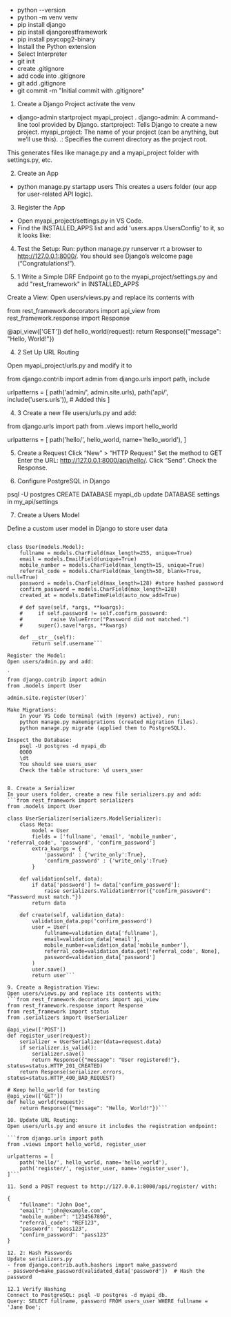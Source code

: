 - python --version
- python -m venv venv
- pip install django
- pip install djangorestframework
- pip install psycopg2-binary
- Install the Python extension
- Select Interpreter
- git init
- create .gitignore
- add code into .gitignore
- git add .gitignore
- git commit -m "Initial commit with .gitignore"

1. Create a Django Project
activate the venv
- django-admin startproject myapi_project .
    django-admin: A command-line tool provided by Django.
    startproject: Tells Django to create a new project.
    myapi_project: The name of your project (can be anything, but we’ll use this).
    .: Specifies the current directory as the project root.

This generates files like manage.py and a myapi_project folder with settings.py, etc.

2. Create an App
- python manage.py startapp users
This creates a users folder (our app for user-related API logic).

3. Register the App
- Open myapi_project/settings.py in VS Code.
- Find the INSTALLED_APPS list and add 'users.apps.UsersConfig' to it, so it looks like:

4. Test the Setup:
Run: python manage.py runserver
rt a browser to http://127.0.0.1:8000/. You should see Django’s welcome page (“Congratulations!”).

4. 1 Write a Simple DRF Endpoint
go to the myapi_project/settings.py and add "rest_framework" in INSTALLED_APPS

Create a View:
Open users/views.py and replace its contents with

from rest_framework.decorators import api_view
from rest_framework.response import Response

@api_view(['GET'])
def hello_world(request):
    return Response({"message": "Hello, World!"})

4. 2 Set Up URL Routing

Open myapi_project/urls.py and modify it to

from django.contrib import admin
from django.urls import path, include

urlpatterns = [
    path('admin/', admin.site.urls),
    path('api/', include('users.urls')),  # Added this
]

4. 3 Create a new file users/urls.py and add:

from django.urls import path
from .views import hello_world

urlpatterns = [
    path('hello/', hello_world, name='hello_world'),
]

5. Create a Request
Click “New” > “HTTP Request”
Set the method to GET
Enter the URL: http://127.0.0.1:8000/api/hello/.
Click “Send”.
Check the Response.

6. Configure PostgreSQL in Django

psql -U postgres
CREATE DATABASE myapi_db
update DATABASE settings in my_api/settings

7. Create a Users Model

Define a custom user model in Django to store user data

```from django.db import models

class User(models.Model):
    fullname = models.CharField(max_length=255, unique=True)
    email = models.EmailField(unique=True)
    mobile_number = models.CharField(max_length=15, unique=True)
    referral_code = models.CharField(max_length=50, blank=True, null=True)
    password = models.CharField(max_length=128) #store hashed password
    confirm_password = models.CharField(max_length=128)
    created_at = models.DateTimeField(auto_now_add=True)

    # def save(self, *args, **kwargs):
    #     if self.password != self.confirm_password:
    #         raise ValueError("Password did not matched.")
    #     super().save(*args, **kwargs)

    def __str__(self):
        return self.username```

Register the Model:
Open users/admin.py and add:

`
from django.contrib import admin
from .models import User

admin.site.register(User)`

Make Migrations:
    In your VS Code terminal (with (myenv) active), run:
    python manage.py makemigrations (created migration files).
    python manage.py migrate (applied them to PostgreSQL).

Inspect the Database:
    psql -U postgres -d myapi_db
    0000
    \dt
    You should see users_user
    Check the table structure: \d users_user


8. Create a Serializer
In your users folder, create a new file serializers.py and add:
```from rest_framework import serializers
from .models import User

class UserSerializer(serializers.ModelSerializer):
    class Meta:
        model = User
        fields = ['fullname', 'email', 'mobile_number', 'referral_code', 'password', 'confirm_password']
        extra_kwargs = {
            'password' : {'write_only':True},
            'confirm_password' : {'write_only':True}
        }

    def validation(self, data):
        if data['password'] != data['confirm_password']:
            raise serializers.ValidationError({"confirm_password": "Password must match."})
        return data

    def create(self, validation_data):
        validation_data.pop('confirm_password')
        user = User(
            fullname=validation_data['fullname'],
            email=validation_data['email'],
            mobile_number=validation_data['mobile_number'],
            referral_code=validation_data.get['referral_code', None],
            password=validation_data['password']
        )
        user.save()
        return user```

9. Create a Registration View:
Open users/views.py and replace its contents with:
```from rest_framework.decorators import api_view
from rest_framework.response import Response
from rest_framework import status
from .serializers import UserSerializer

@api_view(['POST'])
def register_user(request):
    serializer = UserSerializer(data=request.data)
    if serializer.is_valid():
        serializer.save()
        return Response({"message": "User registered!"}, status=status.HTTP_201_CREATED)
    return Response(serializer.errors, status=status.HTTP_400_BAD_REQUEST)

# Keep hello_world for testing
@api_view(['GET'])
def hello_world(request):
    return Response({"message": "Hello, World!"})```

10. Update URL Routing:
Open users/urls.py and ensure it includes the registration endpoint:

```from django.urls import path
from .views import hello_world, register_user

urlpatterns = [
    path('hello/', hello_world, name='hello_world'),
    path('register/', register_user, name='register_user'),
]```

11. Send a POST request to http://127.0.0.1:8000/api/register/ with:

{
    "fullname": "John Doe",
    "email": "john@example.com",
    "mobile_number": "1234567890",
    "referral_code": "REF123",
    "password": "pass123",
    "confirm_password": "pass123"
}

12. 2: Hash Passwords
Update serializers.py
- from django.contrib.auth.hashers import make_password
- password=make_password(validated_data['password'])  # Hash the password

12.1 Verify Hashing
Connect to PostgreSQL: psql -U postgres -d myapi_db.
Query: SELECT fullname, password FROM users_user WHERE fullname = 'Jane Doe';